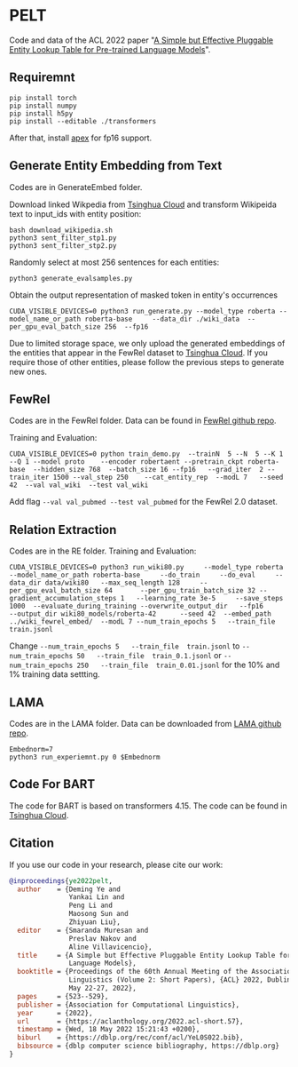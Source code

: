 # PELT
Code and data of the ACL 2022 paper "[A Simple but Effective Pluggable Entity Lookup Table for Pre-trained Language Models](https://arxiv.org/abs/2202.13392)". 


## Requiremnt
```
pip install torch
pip install numpy
pip install h5py
pip install --editable ./transformers
```
After that, install [apex](https://github.com/NVIDIA/apex) for fp16 support. 


## Generate Entity Embedding from Text
Codes are in GenerateEmbed folder.

Download linked Wikpedia from [Tsinghua Cloud](https://cloud.tsinghua.edu.cn/d/d5bd0071db6642699eb4/) and transform Wikipeida text to input_ids with entity position:
```
bash download_wikipedia.sh
python3 sent_filter_stp1.py
python3 sent_filter_stp2.py
```

Randomly select at most 256 sentences for each entities:
```
python3 generate_evalsamples.py
```

Obtain the output representation of masked token in entity's occurrences
```
CUDA_VISIBLE_DEVICES=0 python3 run_generate.py --model_type roberta --model_name_or_path roberta-base     --data_dir ./wiki_data  --per_gpu_eval_batch_size 256  --fp16
```

Due to limited storage space, we only upload the generated embeddings of the entities that appear in the FewRel dataset to [Tsinghua Cloud](https://cloud.tsinghua.edu.cn/d/71a3262ba7614f938fb2/). If you require those of other entities, please follow the previous steps to generate new ones.



## FewRel

Codes are in the FewRel folder. Data can be found in [FewRel github repo](https://github.com/thunlp/FewRel).

Training and Evaluation:
```
CUDA_VISIBLE_DEVICES=0 python train_demo.py  --trainN  5 --N  5 --K 1 --Q 1 --model proto    --encoder robertaent --pretrain_ckpt roberta-base  --hidden_size 768  --batch_size 16 --fp16   --grad_iter  2 --train_iter 1500 --val_step 250    --cat_entity_rep  --modL 7   --seed 42  --val val_wiki  --test val_wiki
```
Add flag `--val val_pubmed --test val_pubmed` for the FewRel 2.0 dataset.


## Relation Extraction

Codes are in the RE folder. Training and Evaluation:

```
CUDA_VISIBLE_DEVICES=0 python3 run_wiki80.py     --model_type roberta  --model_name_or_path roberta-base     --do_train     --do_eval     --data_dir data/wiki80   --max_seq_length 128     --per_gpu_eval_batch_size 64       --per_gpu_train_batch_size 32 --gradient_accumulation_steps 1   --learning_rate 3e-5     --save_steps 1000  --evaluate_during_training --overwrite_output_dir   --fp16       --output_dir wiki80_models/roberta-42      --seed 42  --embed_path ../wiki_fewrel_embed/  --modL 7 --num_train_epochs 5   --train_file  train.jsonl  
```

Change `--num_train_epochs 5   --train_file  train.jsonl` to  `--num_train_epochs 50   --train_file  train_0.1.jsonl` or `--num_train_epochs 250   --train_file  train_0.01.jsonl` for the 10% and 1% training data settting.


## LAMA
Codes are in the LAMA folder. Data can be downloaded from [LAMA github repo](https://github.com/facebookresearch/LAMA).

```
Embednorm=7
python3 run_experiemnt.py 0 $Embednorm
```


## Code For BART
The code for BART is based on transformers 4.15. The code can be found in [Tsinghua Cloud](https://cloud.tsinghua.edu.cn/d/71a3262ba7614f938fb2/).

## Citation
If you use our code in your research, please cite our work:
```bibtex
@inproceedings{ye2022pelt,
  author    = {Deming Ye and
               Yankai Lin and
               Peng Li and
               Maosong Sun and
               Zhiyuan Liu},
  editor    = {Smaranda Muresan and
               Preslav Nakov and
               Aline Villavicencio},
  title     = {A Simple but Effective Pluggable Entity Lookup Table for Pre-trained
               Language Models},
  booktitle = {Proceedings of the 60th Annual Meeting of the Association for Computational
               Linguistics (Volume 2: Short Papers), {ACL} 2022, Dublin, Ireland,
               May 22-27, 2022},
  pages     = {523--529},
  publisher = {Association for Computational Linguistics},
  year      = {2022},
  url       = {https://aclanthology.org/2022.acl-short.57},
  timestamp = {Wed, 18 May 2022 15:21:43 +0200},
  biburl    = {https://dblp.org/rec/conf/acl/YeL0S022.bib},
  bibsource = {dblp computer science bibliography, https://dblp.org}
}
```
